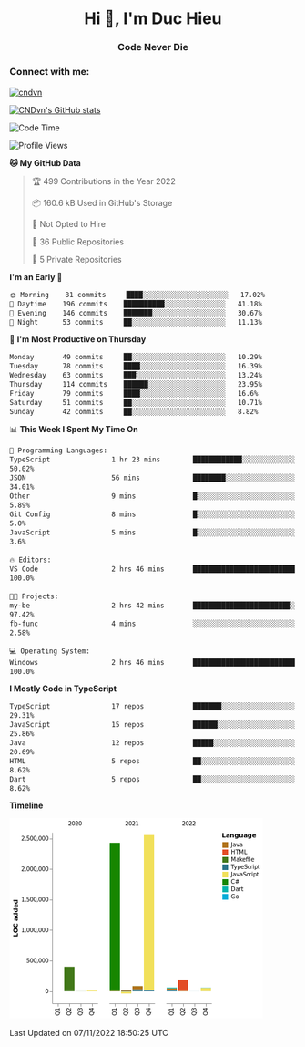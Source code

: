<h1 align="center">Hi 👋, I'm Duc Hieu</h1>
<h3 align="center">Code Never Die</h3>

<h3 align="left">Connect with me:</h3>
<p align="left">
<a href="https://linkedin.com/in/cndvn" target="blank"><img align="center" src="https://img.shields.io/badge/LinkedIn-0077B5?style=for-the-badge&logo=linkedin&logoColor=white" alt="cndvn"/></a>
<!--
<a href="https://fb.com/cnd.duchieu" target="blank"><img align="center" src="https://img.shields.io/badge/Facebook-1877F2?style=for-the-badge&logo=facebook&logoColor=white" alt="cnd.duchieu"/></a>
 -->
</p>

[![CNDvn's GitHub stats](https://github-readme-stats.vercel.app/api?username=cndvn)](https://github.com/anuraghazra/github-readme-stats)

<!--START_SECTION:waka-->
![Code Time](http://img.shields.io/badge/Code%20Time-911%20hrs%209%20mins-blue)

![Profile Views](http://img.shields.io/badge/Profile%20Views-10-blue)

**🐱 My GitHub Data** 

> 🏆 499 Contributions in the Year 2022
 > 
> 📦 160.6 kB Used in GitHub's Storage 
 > 
> 🚫 Not Opted to Hire
 > 
> 📜 36 Public Repositories 
 > 
> 🔑 5 Private Repositories  
 > 
**I'm an Early 🐤** 

```text
🌞 Morning    81 commits     ████░░░░░░░░░░░░░░░░░░░░░   17.02% 
🌆 Daytime    196 commits    ██████████░░░░░░░░░░░░░░░   41.18% 
🌃 Evening    146 commits    ███████░░░░░░░░░░░░░░░░░░   30.67% 
🌙 Night      53 commits     ██░░░░░░░░░░░░░░░░░░░░░░░   11.13%

```
📅 **I'm Most Productive on Thursday** 

```text
Monday       49 commits     ██░░░░░░░░░░░░░░░░░░░░░░░   10.29% 
Tuesday      78 commits     ████░░░░░░░░░░░░░░░░░░░░░   16.39% 
Wednesday    63 commits     ███░░░░░░░░░░░░░░░░░░░░░░   13.24% 
Thursday     114 commits    ██████░░░░░░░░░░░░░░░░░░░   23.95% 
Friday       79 commits     ████░░░░░░░░░░░░░░░░░░░░░   16.6% 
Saturday     51 commits     ██░░░░░░░░░░░░░░░░░░░░░░░   10.71% 
Sunday       42 commits     ██░░░░░░░░░░░░░░░░░░░░░░░   8.82%

```


📊 **This Week I Spent My Time On** 

```text
💬 Programming Languages: 
TypeScript               1 hr 23 mins        ████████████░░░░░░░░░░░░░   50.02% 
JSON                     56 mins             ████████░░░░░░░░░░░░░░░░░   34.01% 
Other                    9 mins              █░░░░░░░░░░░░░░░░░░░░░░░░   5.89% 
Git Config               8 mins              █░░░░░░░░░░░░░░░░░░░░░░░░   5.0% 
JavaScript               5 mins              █░░░░░░░░░░░░░░░░░░░░░░░░   3.6%

🔥 Editors: 
VS Code                  2 hrs 46 mins       █████████████████████████   100.0%

🐱‍💻 Projects: 
my-be                    2 hrs 42 mins       ████████████████████████░   97.42% 
fb-func                  4 mins              ░░░░░░░░░░░░░░░░░░░░░░░░░   2.58%

💻 Operating System: 
Windows                  2 hrs 46 mins       █████████████████████████   100.0%

```

**I Mostly Code in TypeScript** 

```text
TypeScript               17 repos            ███████░░░░░░░░░░░░░░░░░░   29.31% 
JavaScript               15 repos            ██████░░░░░░░░░░░░░░░░░░░   25.86% 
Java                     12 repos            █████░░░░░░░░░░░░░░░░░░░░   20.69% 
HTML                     5 repos             ██░░░░░░░░░░░░░░░░░░░░░░░   8.62% 
Dart                     5 repos             ██░░░░░░░░░░░░░░░░░░░░░░░   8.62%

```


**Timeline**

![Chart not found](https://raw.githubusercontent.com/CNDvn/CNDvn/main/charts/bar_graph.png) 


 Last Updated on 07/11/2022 18:50:25 UTC
<!--END_SECTION:waka-->
